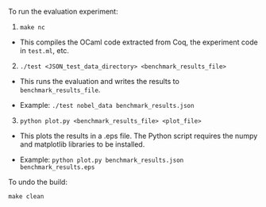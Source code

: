 To run the evaluation experiment:

1. `make nc`

*    This compiles the OCaml code extracted from Coq, the experiment code in `test.ml`, etc.

2. `./test <JSON_test_data_directory> <benchmark_results_file>`

*    This runs the evaluation and writes the results to `benchmark_results_file`.

*    Example: `./test nobel_data benchmark_results.json`

3. `python plot.py <benchmark_results_file> <plot_file>`

*    This plots the results in a .eps file. The Python script requires the numpy and matplotlib libraries to be installed.

*    Example: `python plot.py benchmark_results.json benchmark_results.eps`


To undo the build:

`make clean`